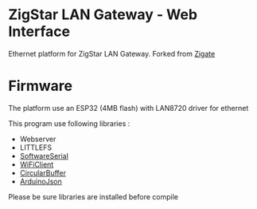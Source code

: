 # ZigStar LAN Gateway - Web Interface
 Ethernet platform for ZigStar LAN Gateway.
 Forked from [Zigate](https://zigate.fr/documentation/descriptif-de-la-zigate-ethernet/)

# Firmware
The platform use an ESP32 (4MB flash) with LAN8720 driver for ethernet

This program use following libraries :
- Webserver
- LITTLEFS
- [SoftwareSerial](https://www.arduino.cc/en/Reference/softwareSerial)
- [WiFiClient](https://www.arduino.cc/en/Reference/WiFiClient)
- [CircularBuffer](https://github.com/rlogiacco/CircularBuffer)
- [ArduinoJson](https://github.com/bblanchon/ArduinoJson)

Please be sure libraries are installed before compile


